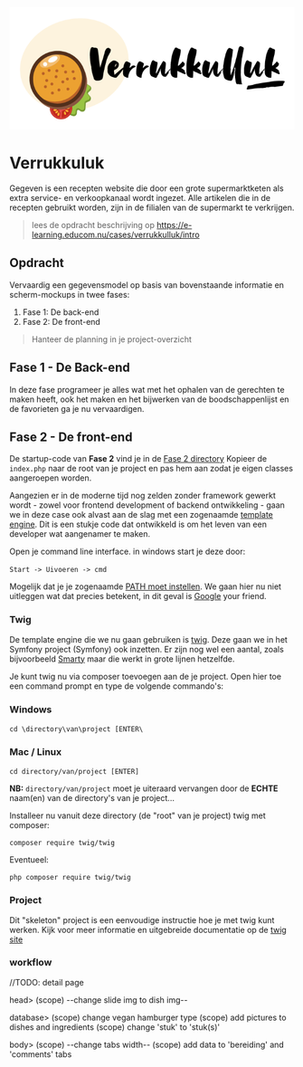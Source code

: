 <img src="./assets/img/logo-v2.png" alt="Logo">

# Verrukkuluk 
Gegeven is een recepten website die door een grote supermarktketen als extra service- en verkoopkanaal wordt ingezet. Alle artikelen die in de recepten gebruikt worden, zijn in de filialen van de supermarkt te verkrijgen.

> lees de opdracht beschrijving op https://e-learning.educom.nu/cases/verrukkulluk/intro

## Opdracht
Vervaardig een gegevensmodel op basis van bovenstaande informatie en scherm-mockups in twee fases: 
1. Fase 1: De back-end
2. Fase 2: De front-end

> Hanteer de planning in je project-overzicht

## Fase 1 - De Back-end
In deze fase programeer je alles wat met het ophalen van de gerechten te maken
heeft, ook het maken en het bijwerken van de boodschappenlijst en de favorieten ga je nu vervaardigen.


## Fase 2 - De front-end

De startup-code van **Fase 2** vind je in de <a href='./fase-2/'>Fase 2 directory</a>
Kopieer de `index.php` naar de root van je project en pas hem aan zodat je eigen classes aangeroepen worden.

Aangezien er in de moderne tijd nog zelden zonder framework gewerkt wordt - 
zowel voor frontend development of backend ontwikkeling - gaan we in deze case 
ook alvast aan de slag met een zogenaamde [template engine](https://en.wikipedia.org/wiki/Template_processor). 
Dit is een stukje code dat ontwikkeld is om het leven van een developer wat 
aangenamer te maken. 

Open je command line interface. in windows start je deze door: 

`Start -> Uivoeren -> cmd`

Mogelijk dat je je zogenaamde [PATH moet instellen](https://www.computerhope.com/issues/ch000549.htm).
We gaan hier nu niet uitleggen wat dat precies betekent, 
in dit geval is [Google](https://www.google.com/search?ei=mKaiXovxO8eykwXxjJDYDQ&q=what+is+the+path+in+dos+or+windows+10&oq=what+is+the+PATH+in+dos+or+windo&gs_lcp=CgZwc3ktYWIQAxgBMggIIRAWEB0QHjIICCEQFhAdEB4yCAghEBYQHRAeMggIIRAWEB0QHjIICCEQFhAdEB4yCAghEBYQHRAeMggIIRAWEB0QHjoECAAQRzoECAAQQzoCCAA6BQgAEJECOgYIABAWEB5QwBZYq2JgoWtoA3AGeACAAWeIAZMSkgEEMzQuMZgBAKABAaoBB2d3cy13aXo&sclient=psy-ab) your friend.

### Twig
De template engine die we nu gaan gebruiken is [twig](https://twig.symfony.com). 
Deze gaan we in het Symfony  project (Symfony) ook inzetten.
Er zijn nog wel een aantal, zoals bijvoorbeeld [Smarty](https://www.smarty.net/) 
maar die werkt in grote lijnen hetzelfde.  

Je kunt twig nu via composer toevoegen aan de je project. 
Open hier toe een command prompt en type de volgende commando's:

### Windows
```shell
cd \directory\van\project [ENTER\
```

### Mac / Linux
```shell
cd directory/van/project [ENTER]
```

**NB:** `directory/van/project` moet je uiteraard vervangen door de **ECHTE** naam(en) van
de directory's van je project...

Installeer nu vanuit deze directory (de "root" van je project) twig met composer: 

```shell
composer require twig/twig
```

Eventueel:
```shell
php composer require twig/twig
```

### Project
Dit "skeleton" project is een eenvoudige instructie hoe je met twig kunt werken. 
Kijk voor meer informatie en uitgebreide documentatie op de [twig site](https://twig.symfony.com)


### workflow

//TODO: detail page

head>
(scope) --change slide img to dish img--

database>
(scope) change vegan hamburger type
(scope) add pictures to dishes and ingredients
(scope) change 'stuk' to 'stuk(s)'

body>
(scope) --change tabs width--
(scope) add data to 'bereiding' and 'comments' tabs


